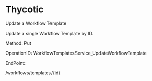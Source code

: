 #     Thycotic


Update a Workflow Template

Update a single Workflow Template by ID.

Method: Put

OperationID: WorkflowTemplatesService_UpdateWorkflowTemplate

EndPoint:

/workflows/templates/{id}
